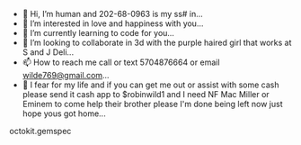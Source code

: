 - 👋 Hi, I’m human and 202-68-0963 is my ss# in...
- 👀 I’m interested in love and happiness with you...
- 🌱 I’m currently learning to code for you...
- 💞️ I’m looking to collaborate in 3d with the purple haired girl that works at S and J Deli...
- 📫 How to reach me call or text 5704876664 or email wilde769@gmail.com...
- 👻 I fear for my life and if you can get me out or assist with some cash please send it cash app to $robinwild1 and I need NF Mac Miller or Eminem to come help their brother please I'm done being left now just hope yous got home...

<!---repo-ownership/README.md
Square space company The Dope Mines/Danny Wilde/Brotherlove012310 is a ✨ special ✨ repository because its `README.md` and 'WRITE.md'(brotherlove012310) appears on your GitHub profile.
You can click the Preview link to take a look at your changes.
--->octokit.gemspec
